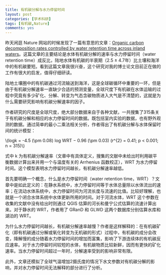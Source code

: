 ```yaml
---
title: 有机碳分解与水力停留时间
layout: post
categories: [学术科研]
tags: [有机碳,Nature]
comments: yes
---
```


昨天闲逛 Nature 网站的时候发现了一篇有意思的文章：[Organic carbon decomposition rates controlled by water retention time across inland waters](http://www.nature.com/ngeo/journal/vaop/ncurrent/full/ngeo2720.html)。这篇文章的主要结论是水体有机碳分解的速率与水力停留时间（water retention time）成反比，陆地水体有机碳的半衰期（2.5 ± 4.7年）比土壤和海洋中的有机碳要短。看到这篇文章我很兴奋，这个研究对我的博士论文目前正在做的工作有很大的启发，值得仔细研读。

陆地土壤圈中的有机碳通过河流输送到海洋，这是全球碳循环中重要的一环，但是由于有机碳分解速率一直缺少合适的预测变量，全球尺度下有机碳在水体运输的过程中究竟有多少矿化、分解、转变为气态含碳物质进入大气是不清楚的，这就是为什么需要研究影响有机碳分解速率的因子。

作者研究的尺度是全球尺度，绝大部分数据来自于各种文献，一共搜集了315条关于有机碳分解和相应的水力停留时间的数据。既包括室内实验的数据，也有野外观测的数据。通过简单的最小二乘法相关分析，作者得出了有机碳分解与水体保留时间的统计模型：

\\(logk = -4.5 (\pm 0.08) log WRT − 0.96 (\pm 0.03) (r^{2} = 0.41; p < 0.001; n = 315)\\)

式中 k 为有机碳分解速率（文章中有具体定义，搜集的文献中未给出时利用碳平衡数据计算出来并用一个与温度有关的 Arrhenius 函数校正），WRT 为水力停留时间。这个模型表明水力停留时间越长，有机碳分解速率越低。

首先要明确一个概念，什么是水力停留时间（water retention time，WRT）？文章中是如此定义的：在静水系统中，水力停留时间等于水体总量除以水体流出的速率；在流动水体系统中，水力停留时间为河流长度与流速的比值。比较好理解，也就是一个闭合水体系统中水体更新所用的时间。对于河流水体，WRT 这个参数在收集的文献中没有给出时则通过 QGIS 估算的河长和曼宁公式估算的流速计算出来。对于静水的 WRT，作者用了 GRanD 和 GLWD 这两个数据库分别估算水库和湖泊的 WRT。

为什么水力停留时间越长，有机碳分解速率越慢？作者是这样解释的：在有机碳矿化（即有机碳通过分解或氧化转变为无机碳的形式）过程中，有机碳的成分会改变，降解慢的成分随着水力停留时间的增加而富集，影响了下游连续体的有机碳反应速率。对于水力停留时间较短的水体，有机碳物质比较新鲜，因而有更快的矿化速率。当水力停留时间超过一年时，分解速率受到的影响非常有限。

此外，文章还模拟了全球气温增加2摄氏度的情况下水文参数对有机碳分解的影响，并对水力停留时间无法解释的部分进行了分析。